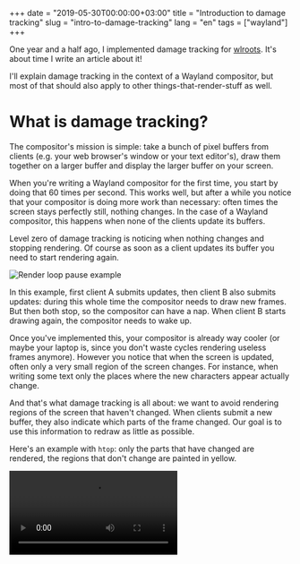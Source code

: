 +++
date = "2019-05-30T00:00:00+03:00"
title = "Introduction to damage tracking"
slug = "intro-to-damage-tracking"
lang = "en"
tags = ["wayland"]
+++

One year and a half ago, I implemented damage tracking for [wlroots]. It's about
time I write an article about it!

I'll explain damage tracking in the context of a Wayland compositor, but most of
that should also apply to other things-that-render-stuff as well.

# What is damage tracking?

The compositor's mission is simple: take a bunch of pixel buffers from clients
(e.g. your web browser's window or your text editor's), draw them together on a
larger buffer and display the larger buffer on your screen.

When you're writing a Wayland compositor for the first time, you start by doing
that 60 times per second. This works well, but after a while you notice that
your compositor is doing more work than necessary: often times the screen stays
perfectly still, nothing changes. In the case of a Wayland compositor, this
happens when none of the clients update its buffers.

Level zero of damage tracking is noticing when nothing changes and stopping
rendering. Of course as soon as a client updates its buffer you need to start
rendering again.

![Render loop pause example](https://sr.ht/Dv0J.svg)

In this example, first client A submits updates, then client B also submits
updates: during this whole time the compositor needs to draw new frames. But
then both stop, so the compositor can have a nap. When client B starts drawing
again, the compositor needs to wake up.

Once you've implemented this, your compositor is already way cooler (or maybe
your laptop is, since you don't waste cycles rendering useless frames anymore).
However you notice that when the screen is updated, often only a very small
region of the screen changes. For instance, when writing some text only the
places where the new characters appear actually change.

And that's what damage tracking is all about: we want to avoid rendering regions
of the screen that haven't changed. When clients submit a new buffer, they also
indicate which parts of the frame changed. Our goal is to use this information
to redraw as little as possible.

Here's an example with `htop`: only the parts that have changed are rendered,
the regions that don't change are painted in yellow.

<video src="https://sr.ht/fs1u.mp4" controls>

We can see that elements such as the window titlebar and the table header are
still. When moving You can try it yourself by building wlroots and running
`rootston -D`.

# Multiple buffering

Now, one may think "I just need not to render those regions and it will just
work, right?". However reality is more complicated.

When we render, it's very likely that we don't draw to the same buffer each
time. This is due to multiple buffering[^1].

If there were only one buffer, we would be drawing to the buffer that's
currently being displayed on the screen. That's Bad™ because this will lead to
displaying half-rendered frames, which leads to flickering, which leads to your
eyes bleeding.

To prevent this scourge, one buffer is used for rendering and a separate one for
display. When we're done drawing, we "swap buffers" — the rendering buffer
becomes the display buffer and the other way around. Here's an example with the
buffer swap in green:

![Double buffering](https://sr.ht/BwFL.svg)

Initially the screen is blank. Then we draw a single heart on our render buffer.
To display it, we swap buffers. While the single heart is visible, we draw two
hearts on our render buffer. On the next buffer swap, these two hearts will be
displayed on screen.

It's important to keep in mind that buffers go back-and-forth between the
rendering stage and the display stage. The first buffer we draw on becomes the
display buffer after the first swap, and then goes back to being the render
buffer after the second swap.

# Frame damage vs. buffer damage

If we look at what changed from the first displayed frame to the second one in
the previous example, we notice one heart is added at each buffer swap. However
if we look at what changed on a particular buffer each time we draw, we notice
two hearts are added each time (follow the green arrows going up).

Let's re-order things a little to better understand what's going on. In the
following image, the render buffer has a green border.

![Buffer damage](https://sr.ht/gj7o.svg)

We can only draw to render buffers (ie. those having black borders). After each
buffer swap we draw 2 new hearts to the render buffer. It's not enough to just
draw what changed since the last displayed frame!

Thus we have to deal with two kinds of damage:

* **Frame damage**: this is what changes from one frame to the next one[^2].
  This is also what clients give us when submitting a new buffer.
* **Buffer damage**: this is what we need to redraw when re-using an old buffer.

![Buffer damage vs. frame damage](https://sr.ht/wLle.svg)

# Buffer age

When using EGL for rendering, we don't handle the buffers manually: they are
automatically managed by EGL. That means it's not clear on which buffer we're
drawing: it could be a fresh buffer or an old buffer that is re-used.

Fortunately, an extension named [`EGL_EXT_buffer_age`][EGL_EXT_buffer_age]
allows us to query the "age" of the buffer. In the case of double buffering (as
in the examples) the age will be 2: each time we draw we re-use a buffer that
we've drawn to 2 frames ago.

In order to compute buffer damage, we need to accumulate frame damage from
one or more previous frames. In the example above we need to add the current
frame damage and the previous one to get the current buffer damage. In the
case of triple buffering we'd need to add the current frame damage and the
last 2 previous frame damage.

All right, now that we have the buffer damage we know exactly which region we
need to redraw!

# When, how, what to damage

As we've seen, when rendering a new frame we need access to the current frame
damage, aka. what changed since the last frame. That means that between two
frames, we need to accumulate pending frame damage for the next frame. It may
not be immediately clear what events should expand the pending frame damage,
so here are a few common cases:

* When a client submits a new frame (the technical term is _commit_): we need to
  add the client's surface damage to our pending frame damage.
* When a client creates a new surface on screen or destroys it (the technical
  term is _map_ or _unmap_ a surface): we need to damage the whole surface.
* When we change a surface's position or size (e.g. when moving and resizing):
  we need to damage the previous position/size *and* the new one. If we only
  damage the new position/size then the last frame at the previous position/size
  will remain. In general the idea is: damage, do the thing, damage again.

Note that since we're writing a compositor, our damage is per-output, so
whenever we accumulate damage from a surface we need to offset it by the surface's
coordinates. Additionally, on Wayland the surfaces are organized in a tree, so
one needs to walk up the tree to compute the surface's position relative to an
output.

# The Swiss Cheese Problem

Sometimes our damage can look like a Swiss cheese: lots of small rectangles.
Thus when rendering we'd send lots of small draw operations to the GPU. This
generally decreases performance, and it would even be faster to just disable
damage tracking and redraw the whole thing.

For this reason it's generally a good idea to simplify the damage if it gets too
complicated[^3]. Simplifying can be done by computing the region's extents (so
many small rectangles end up being one big rectangle) if the number of
rectangles is too high. This is probably not the best way to do it, it would be
interesting to experiment and benchmark other possible solutions.

# HiDPI and transforms

HiDPI and transforms make things a little more involved because introducing more
coordinate systems become necessary. For instance, when a surface has a size of
100×200px, a scale of 2 and a transform of 90 degrees, the client will attach
buffers that have a size of 400×200px. Similarly, an output can be scaled and
transformed. Each time we get a coordinate or a region, we need to figure out in
which coordinate system it's expressed:

* Surface buffer-local coordinates: relative to the buffer attached by the
  client. In our example it's in a 400×200px rectangle relative to the top-left
  corner of the surface.
* Surface-local coordinates: unscaled, untransformed coordinates. In our example
  it's in a 100×200px rectangle relative to the top-left corner of the surface.
* Output buffer-local coordinates: inside the buffer attached to the output
  (ie. the buffer we render to).

Typically, when a client submits new frame the damage region will be converted
from surface buffer-local coordinates into surface-local coordinates, and then
into output buffer-local coordinates.

# The wlroots API

wlroots has a `wlr_output_damage` helper that computes buffer damage from frame
damage for you. You can accumulate damage from surfaces by listening to their
`commit` event, getting the surface-local frame damage with
`wlr_surface_get_effective_damage`, converting it into output-buffer-local
coordinates and then calling `wlr_output_damage_add`. When you need to render,
calling `wlr_output_damage_attach_render` will fill the buffer damage region
that you need to repaint. Right before swapping buffers with
`wlr_output_commit`, you can call `wlr_output_set_damage` with the frame damage
(not the buffer damage!) which is stored in `wlr_output_damage.current`.

And that's pretty much it!

[^1]: Generally double or triple buffering
[^2]: [`EGL_KHR_partial_update`][EGL_KHR_partial_update] uses the name "surface damage", but it's confusing when talking about Wayland compositors because surfaces already refer to objects created by clients. Thus wlroots uses the term "frame damage" instead.
[^3]: wlroots does it automatically for you

[wlroots]: https://github.com/swaywm/wlroots
[EGL_EXT_buffer_age]: https://www.khronos.org/registry/EGL/extensions/EXT/EGL_EXT_buffer_age.txt
[EGL_KHR_partial_update]: https://www.khronos.org/registry/EGL/extensions/KHR/EGL_KHR_partial_update.txt
